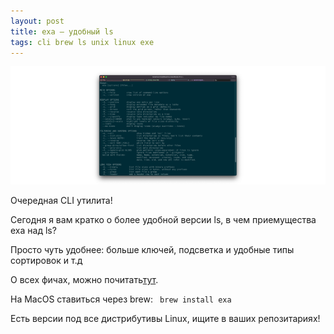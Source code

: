 ```yaml
---
layout: post
title: exa – удобный ls
tags: cli brew ls unix linux exe
---
```

![](https://raw.githubusercontent.com/tatarinovms/tatarinovms.github.io/master/images/posts/exa/logo.png)

Очередная CLI утилита! 

Сегодня я вам кратко о более удобной версии ls, в чем приемущества exa над ls?

Просто чуть удобнее: больше ключей, подсветка и удобные типы сортировок и т.д

О всех фичах, можно почитать[тут](https://the.exa.website/features).

На MacOS ставиться через brew:
<code>
 brew install exa
</code>

Есть версии под все дистрибутивы Linux, ищите в ваших репозитариях!

